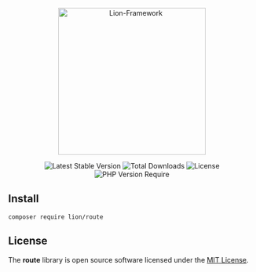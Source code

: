 <p align="center">
  <a href="https://lion-client.vercel.app/" target="_blank">
    <img
         src="https://user-images.githubusercontent.com/56183278/230516080-096130be-e474-4f3a-a78a-44d3973ff715.png"
         width="300"
         alt="Lion-Framework"
    >
  </a>
</p>

<p align="center">
  <img src="http://poser.pugx.org/lion/route/v" alt="Latest Stable Version">
  <img src="http://poser.pugx.org/lion/route/downloads" alt="Total Downloads">
  <img src="http://poser.pugx.org/lion/route/license" alt="License">
  <img src="http://poser.pugx.org/lion/route/require/php" alt="PHP Version Require">
</p>

## Install
```shell
composer require lion/route
```

## License

The <strong>route</strong> library is open source software licensed under the [MIT License](https://github.com/lion-packages/route/blob/main/LICENSE).